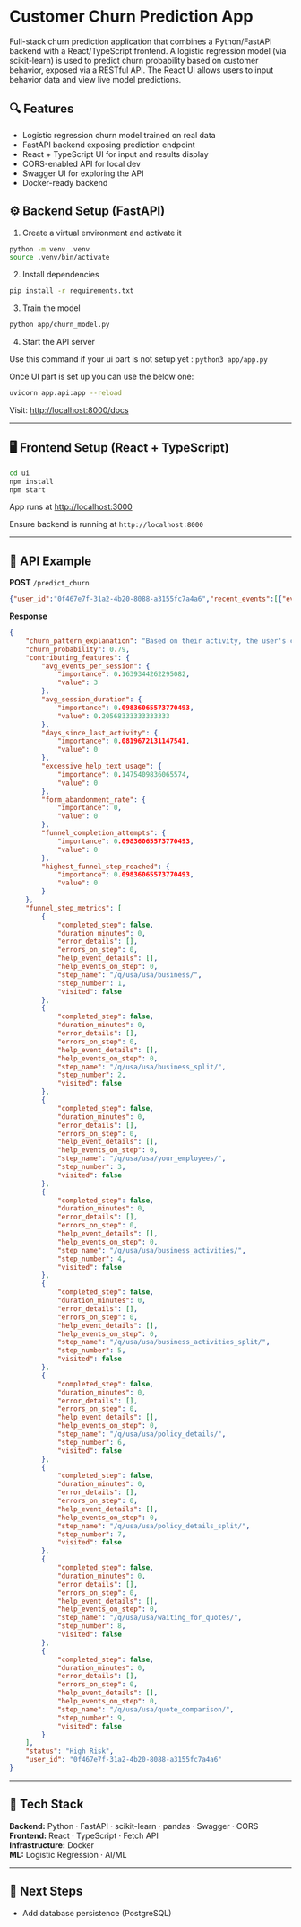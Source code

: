 # Customer Churn Prediction App

Full-stack churn prediction application that combines a Python/FastAPI backend with a React/TypeScript frontend. A logistic regression model (via scikit-learn) is used to predict churn probability based on customer behavior, exposed via a RESTful API. The React UI allows users to input behavior data and view live model predictions.

## 🔍 Features
- Logistic regression churn model trained on real data
- FastAPI backend exposing prediction endpoint
- React + TypeScript UI for input and results display
- CORS-enabled API for local dev
- Swagger UI for exploring the API
- Docker-ready backend


## ⚙️ Backend Setup (FastAPI)

1. Create a virtual environment and activate it
```bash
python -m venv .venv
source .venv/bin/activate     
```

2. Install dependencies
```bash
pip install -r requirements.txt
```

3. Train the model
```bash
python app/churn_model.py
```

4. Start the API server

Use this command if your ui part is not setup yet : `python3 app/app.py`

Once UI part is set up you can use the below one:

```bash
uvicorn app.api:app --reload
```

Visit: [http://localhost:8000/docs](http://localhost:8000/docs)

---

## 🖥 Frontend Setup (React + TypeScript)

```bash
cd ui
npm install
npm start
```

App runs at [http://localhost:3000](http://localhost:3000)

Ensure backend is running at `http://localhost:8000`

---

## 🔮 API Example

**POST** `/predict_churn`
```json
{"user_id":"0f467e7f-31a2-4b20-8088-a3155fc7a4a6","recent_events":[{"event_id":"65uz256inmg","collector_tstamp":"2025-06-11T10:47:52.416Z","event_name":"page_view","domain_userid":"0f467e7f-31a2-4b20-8088-a3155fc7a4a6","session_id":"session_frustrated_1","page_urlpath":"/q/coverage_selection/gather_intent/","element_id":null,"error_message":null},{"event_id":"xgf2x4cx41j","collector_tstamp":"2025-06-11T10:48:04.078Z","event_name":"page_view","domain_userid":"0f467e7f-31a2-4b20-8088-a3155fc7a4a6","session_id":"session_frustrated_1","page_urlpath":"/q/coverage_selection/welcome/","element_id":null,"error_message":null},{"event_id":"4z19pummbu7","collector_tstamp":"2025-06-11T10:48:04.757Z","event_name":"pageset_section_changed","domain_userid":"0f467e7f-31a2-4b20-8088-a3155fc7a4a6","session_id":"session_frustrated_1","page_urlpath":"/q/coverage_selection/welcome/","element_id":null,"error_message":null}]}
```

**Response**
```json
{
    "churn_pattern_explanation": "Based on their activity, the user's churn pattern indicates: User is **recently active**.\n\nKey observations include:\n- Active with 1.0 sessions, averaging 0.2 min and 3 events per session.",
    "churn_probability": 0.79,
    "contributing_features": {
        "avg_events_per_session": {
            "importance": 0.1639344262295082,
            "value": 3
        },
        "avg_session_duration": {
            "importance": 0.09836065573770493,
            "value": 0.20568333333333333
        },
        "days_since_last_activity": {
            "importance": 0.0819672131147541,
            "value": 0
        },
        "excessive_help_text_usage": {
            "importance": 0.1475409836065574,
            "value": 0
        },
        "form_abandonment_rate": {
            "importance": 0,
            "value": 0
        },
        "funnel_completion_attempts": {
            "importance": 0.09836065573770493,
            "value": 0
        },
        "highest_funnel_step_reached": {
            "importance": 0.09836065573770493,
            "value": 0
        }
    },
    "funnel_step_metrics": [
        {
            "completed_step": false,
            "duration_minutes": 0,
            "error_details": [],
            "errors_on_step": 0,
            "help_event_details": [],
            "help_events_on_step": 0,
            "step_name": "/q/usa/usa/business/",
            "step_number": 1,
            "visited": false
        },
        {
            "completed_step": false,
            "duration_minutes": 0,
            "error_details": [],
            "errors_on_step": 0,
            "help_event_details": [],
            "help_events_on_step": 0,
            "step_name": "/q/usa/usa/business_split/",
            "step_number": 2,
            "visited": false
        },
        {
            "completed_step": false,
            "duration_minutes": 0,
            "error_details": [],
            "errors_on_step": 0,
            "help_event_details": [],
            "help_events_on_step": 0,
            "step_name": "/q/usa/usa/your_employees/",
            "step_number": 3,
            "visited": false
        },
        {
            "completed_step": false,
            "duration_minutes": 0,
            "error_details": [],
            "errors_on_step": 0,
            "help_event_details": [],
            "help_events_on_step": 0,
            "step_name": "/q/usa/usa/business_activities/",
            "step_number": 4,
            "visited": false
        },
        {
            "completed_step": false,
            "duration_minutes": 0,
            "error_details": [],
            "errors_on_step": 0,
            "help_event_details": [],
            "help_events_on_step": 0,
            "step_name": "/q/usa/usa/business_activities_split/",
            "step_number": 5,
            "visited": false
        },
        {
            "completed_step": false,
            "duration_minutes": 0,
            "error_details": [],
            "errors_on_step": 0,
            "help_event_details": [],
            "help_events_on_step": 0,
            "step_name": "/q/usa/usa/policy_details/",
            "step_number": 6,
            "visited": false
        },
        {
            "completed_step": false,
            "duration_minutes": 0,
            "error_details": [],
            "errors_on_step": 0,
            "help_event_details": [],
            "help_events_on_step": 0,
            "step_name": "/q/usa/usa/policy_details_split/",
            "step_number": 7,
            "visited": false
        },
        {
            "completed_step": false,
            "duration_minutes": 0,
            "error_details": [],
            "errors_on_step": 0,
            "help_event_details": [],
            "help_events_on_step": 0,
            "step_name": "/q/usa/usa/waiting_for_quotes/",
            "step_number": 8,
            "visited": false
        },
        {
            "completed_step": false,
            "duration_minutes": 0,
            "error_details": [],
            "errors_on_step": 0,
            "help_event_details": [],
            "help_events_on_step": 0,
            "step_name": "/q/usa/usa/quote_comparison/",
            "step_number": 9,
            "visited": false
        }
    ],
    "status": "High Risk",
    "user_id": "0f467e7f-31a2-4b20-8088-a3155fc7a4a6"
}
```

---

## 🧠 Tech Stack

**Backend:** Python · FastAPI · scikit-learn · pandas · Swagger · CORS  
**Frontend:** React · TypeScript · Fetch API  
**Infrastructure:** Docker  
**ML:** Logistic Regression · AI/ML

---

## 🚀 Next Steps
- Add database persistence (PostgreSQL)
